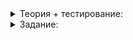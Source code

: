 <details>
<summary>Теория + тестирование:</summary>

# Проверьте себя

Мы приближаемся к концу темы. Впереди только финальное задание. Проверьте, как вы усвоили понятие сложности.

----------

Почему обычно оценивают худший случай? Отметьте несколько вариантов.

-   Так проще.
    
-   Чтобы сделать программу устойчивой к атакам.
    
-   Между худшим и лучшим обычно нет никакой разницы.
    
-   Худший часто совпадает со средним.
    
-   Худший случай оценивают пессимисты, лучший — оптимисты. Этот курс составляли пессимисты, поэтому в нём рассматриваются худшие случаи.
    

----------

О каком алгоритме говорят, что он работает за амортизированное O(1)?

-   Алгоритм, который работает ограниченное время, вне зависимости от входных данных.
    
-   Алгоритм, который иногда работает быстро, редко медленно, и при усреднении большого количества запусков получается константа.
    
-   Алгоритм, разработанный достаточно давно и приобретший специфический аромат.
    

----------

Ядро процессора выполняет миллиард операций в секунду. Какой размер вектора сможет обработать такой алгоритм за секунду или меньше?

```cpp
void FindDuplicates(const vector<int>& v) {
    for (size_t i = 0; i < v.size(); ++i) {
        for (size_t j = 0; j < v.size(); ++j) {
            if (v[i] == v[j] && i < j) {
                cout << "Найден дубликат "s << v[i] << endl;
            }
        }
    }
}

```

Известно, что в векторе не более десяти дубликатов. Отметьте несколько вариантов:

-   100
    
-   1 000
    
-   10 000
    
-   100 000
    
-   1 000 000
    

----------

Отметьте верные утверждения.

-   Алгоритм с меньшей сложностью всегда работает быстрее алгоритма с большей сложностью. По крайней мере в худшем случае.
    
-   Алгоритм, решающий задачу с наилучшей сложностью, будет быстрым.
    
-   Алгоритм с худшей сложностью бывает быстрее алгоритма с лучшей сложностью даже при больших входных данных.
    
-   Гарантировано, что в худшем случае и при достаточно больших данных алгоритм, имеющий меньшую сложность, будет работать быстрее алгоритма, имеющего большую сложность.
    

----------

Последний вопрос.

Это будет непросто, но попробуйте оценить сложность функции  `F`:

```cpp
#include <algorithm>
#include <random>
#include <string>
#include <vector>

using namespace std;

string RandString(int len) {
    static mt19937 engine;

    // строка длины len из символов 'A'
    string s(len, 'A');
    for (int i = 0; i < len / 2; ++i) {
        uniform_int_distribution<int> dist(0, i - 1);
        s[dist(engine)] = 'B';
    }

    return s;
}

void F(int n, int m) {
    vector<int> v1;
    vector<string> v2;

    for (int i = 0; i < m; ++i) {
        v1.push_back(rand() % 100);
    }

    for (int i = 0; i < n; ++i) {
        v2.push_back(RandString(i));
    }

    sort(v2.begin(), v2.end());

    for (int r : v1) {
        for (int j = 0; j < r * 2; ++j) {
            string s = RandString(n);
            upper_bound(v2.begin(), v2.end(), s);
        }
    }
}

```

-   O(m+n)
    
-   O(mn)
    
-   O(mn\log n)
    
-   O(mn\log n + n^2\log n)
    
-   O(m+n^2\log n)
    
-   O(mn + n^2)
    

Решить можно так.

Первый цикл имеет сложность O(m), второй — O(n^2), так как он делает n итераций, а худшая сложность итерации сама равна n. Сортировка делает O(n\log n) сравнений, каждое из которых имеет худшую сложность O(n). По правилу умножения вся сортировка потребует O(n^2\log n) операций в худшем случае.

Цикл, вложенный в третий, делает не более C итераций, а именно не более 200, поэтому его можно не учитывать вовсе. По документации  `upper_bound`  делает O(\log n) сравнений, но каждое сравнение строк само занимает время O(n). Таким образом, по правилу умножения тело третьего цикла имеет сложность O(n\log n). Умножаем на количество итераций, получаем сложность третьего цикла O(mn\log n).

Теперь суммируем три цикла: O(m) будет поглощено третьим циклом, но сравнить O(n^2\log n) и O(mn\log n) нельзя, так что ответом будет их сумма.

</details>

<details>
<summary>Задание:</summary>

# Ответы на задания

Почему обычно оценивают худший случай? Отметьте несколько вариантов.

-   **(+)**  Так проще.
    
-   **(+)**  Чтобы сделать программу устойчивой к атакам.
    
-   **(-)**  Между худшим и лучшим обычно нет никакой разницы.
    
-   **(+)**  Худший часто совпадает со средним.
    
-   **(-)**  Худший случай оценивают пессимисты, лучший — оптимисты. Этот курс составляли пессимисты, поэтому в нём рассматриваются худшие случаи.
    

----------

О каком алгоритме говорят, что он работает за амортизированное O(1)?

-   **(-)**  Алгоритм, который работает ограниченное время, вне зависимости от входных данных.
    
-   **(+)**  Алгоритм, который иногда работает быстро, редко медленно, и при усреднении большого количества запусков получается константа.
    
-   **(-)**  Алгоритм, разработанный достаточно давно и приобретший специфический аромат.
    

----------

Ядро процессора выполняет миллиард операций в секунду. Какой размер вектора сможет обработать такой алгоритм за секунду или меньше?

```cpp
void FindDuplicates(const vector<int>& v) {
    for (size_t i = 0; i < v.size(); ++i) {
        for (size_t j = 0; j < v.size(); ++j) {
            if (v[i] == v[j] && i < j) {
                cout << "Найден дубликат "s << v[i] << endl;
            }
        }
    }
}

```

Известно, что в векторе не более десяти дубликатов. Отметьте несколько вариантов:

-   **(+)**  100
    
-   **(+)**  1 000
    
-   **(+)**  10 000
    
-   **(-)**  100 000
    
-   **(-)**  1 000 000
    

----------

Отметьте верные утверждения.

-   **(-)**  Алгоритм с меньшей сложностью всегда работает быстрее алгоритма с большей сложностью. По крайней мере в худшем случае.

> Это верно только при достаточно большом объёме данных. Если параметры задачи недостаточно большие, линейный алгоритм может оказаться хуже, чем O(N\log N).

-   **(-)**  Алгоритм, решающий задачу с наилучшей сложностью, будет быстрым.

> Это не совсем верно. Ведь если какой-нибудь алгоритм работает быстро, то алгоритм, работающий в 100 раз медленнее, будет медленным, но иметь такую же хорошую сложность.

-   **(+)**  Алгоритм с худшей сложностью бывает быстрее алгоритма с лучшей сложностью даже при больших входных данных.

> Такой пример с  `upper_bound`  был в одном из уроков. Это случается при определённым образом подобранных входных данных.

-   **(+)**  Гарантировано, что в худшем случае и при достаточно больших данных алгоритм, имеющий меньшую сложность, будет работать быстрее алгоритма, имеющего большую сложность.

> Единственное, что гарантирует теория. Но часто этого достаточно.

----------


Последний вопрос.

Это будет непросто, но попробуйте оценить сложность функции  `F`:

```cpp
#include <algorithm>
#include <random>
#include <string>
#include <vector>

using namespace std;

string RandString(int len) {
    static mt19937 engine;

    // строка длины len из символов 'A'
    string s(len, 'A');
    for (int i = 0; i < len / 2; ++i) {
        uniform_int_distribution<int> dist(0, i - 1);
        s[dist(engine)] = 'B';
    }

    return s;
}

void F(int n, int m) {
    vector<int> v1;
    vector<string> v2;

    for (int i = 0; i < m; ++i) {
        v1.push_back(rand() % 100);
    }

    for (int i = 0; i < n; ++i) {
        v2.push_back(RandString(i));
    }

    sort(v2.begin(), v2.end());

    for (int r : v1) {
        for (int j = 0; j < r * 2; ++j) {
            string s = RandString(n);
            upper_bound(v2.begin(), v2.end(), s);
        }
    }
}

```

-   **(-)**  O(m+n)
    
-   **(-)**  O(mn)
    
-   **(-)**  O(mn\log n)
    
-   **(+)**  O(mn\log n + n^2\log n)
    
-   **(-)**  O(m+n^2\log n)
    
-   **(-)**  O(mn + n^2)

</details>
